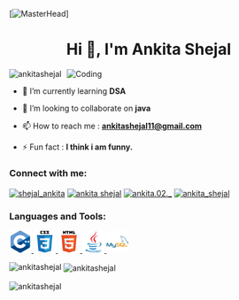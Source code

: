 [![MasterHead](https://media.licdn.com/dms/image/C5612AQG7GnrlpoBG9w/article-cover_image-shrink_600_2000/0/1594835668489?e=2147483647&v=beta&t=mF86lNdLR5b2TX-ozWUatJ3PEXVJdB2HuraH3nIr5Ww)]
<h1 align="center">Hi 👋, I'm Ankita Shejal</h1>
<img align="right" alt="Coding" width="400" src="https://media.tenor.com/S59bPkT0pqcAAAAC/programming.gif">


<p align="left"> <img src="https://komarev.com/ghpvc/?username=ankitashejal&label=Profile%20views&color=0e75b6&style=flat" alt="ankitashejal" /> </p>

- 🌱 I’m currently learning  **DSA**

- 👯 I’m looking to collaborate on **java**

- 📫 How to reach me : **ankitashejal11@gmail.com**

- ⚡ Fun fact : **I think i am funny.**

<h3 align="left">Connect with me:</h3>
<p align="left">
<a href="https://twitter.com/shejal_ankita" target="blank"><img align="center" src="https://raw.githubusercontent.com/rahuldkjain/github-profile-readme-generator/master/src/images/icons/Social/twitter.svg" alt="shejal_ankita" height="30" width="40" /></a>
<a href="https://linkedin.com/in/ankita shejal" target="blank"><img align="center" src="https://raw.githubusercontent.com/rahuldkjain/github-profile-readme-generator/master/src/images/icons/Social/linked-in-alt.svg" alt="ankita shejal" height="30" width="40" /></a>
<a href="https://instagram.com/ankita.02._" target="blank"><img align="center" src="https://raw.githubusercontent.com/rahuldkjain/github-profile-readme-generator/master/src/images/icons/Social/instagram.svg" alt="ankita.02._" height="30" width="40" /></a>
<a href="https://www.leetcode.com/ankita_shejal" target="blank"><img align="center" src="https://raw.githubusercontent.com/rahuldkjain/github-profile-readme-generator/master/src/images/icons/Social/leet-code.svg" alt="ankita_shejal" height="30" width="40" /></a>
</p>

<h3 align="left">Languages and Tools:</h3>
<p align="left"> <a href="https://www.w3schools.com/cpp/" target="_blank" rel="noreferrer"> <img src="https://raw.githubusercontent.com/devicons/devicon/master/icons/cplusplus/cplusplus-original.svg" alt="cplusplus" width="40" height="40"/> </a> <a href="https://www.w3schools.com/css/" target="_blank" rel="noreferrer"> <img src="https://raw.githubusercontent.com/devicons/devicon/master/icons/css3/css3-original-wordmark.svg" alt="css3" width="40" height="40"/> </a> <a href="https://www.w3.org/html/" target="_blank" rel="noreferrer"> <img src="https://raw.githubusercontent.com/devicons/devicon/master/icons/html5/html5-original-wordmark.svg" alt="html5" width="40" height="40"/> </a> <a href="https://www.java.com" target="_blank" rel="noreferrer"> <img src="https://raw.githubusercontent.com/devicons/devicon/master/icons/java/java-original.svg" alt="java" width="40" height="40"/> </a> <a href="https://www.mysql.com/" target="_blank" rel="noreferrer"> <img src="https://raw.githubusercontent.com/devicons/devicon/master/icons/mysql/mysql-original-wordmark.svg" alt="mysql" width="40" height="40"/> </a>  </p>

<p><img align="left" src="https://github-readme-stats.vercel.app/api/top-langs?username=ankitashejal&show_icons=true&locale=en&layout=compact" alt="ankitashejal" /></p>

<p>&nbsp;<img align="center" src="https://github-readme-stats.vercel.app/api?username=ankitashejal&show_icons=true&locale=en" alt="ankitashejal" /></p>

<p><img align="center" src="https://github-readme-streak-stats.herokuapp.com/?user=ankitashejal&" alt="ankitashejal" /></p>
